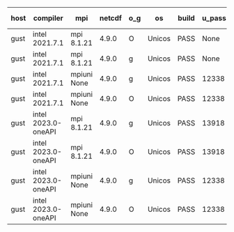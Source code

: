 

| host     | compiler                              | mpi                      | netcdf        | o_g        | os       | build       | u_pass          | u_fail          | s_pass            | s_fail            | e_pass             | e_fail             | nuopc_pass       | nuopc_fail       | artifacts link          |
|----------|---------------------------------------|--------------------------|---------------|------------|----------|-------------|-----------------|-----------------|-------------------|-------------------|--------------------|--------------------|------------------|------------------|-------------------------|
| gust | intel 2021.7.1 | mpi 8.1.21  | 4.9.0  | O | Unicos | PASS | None | None | None | None | None | None | None | None | <a href="https://github.com/esmf-org/esmf-test-artifacts/tree/aaeafefc87c96bedfbfe95c340f85c1df650d026/develop/intel/2021.7.1/O/mpi/8.1.21" target="_blank">aaeafef</a> | 
| gust | intel 2021.7.1 | mpi 8.1.21  | 4.9.0  | g | Unicos | PASS | None | None | None | None | None | None | None | None | <a href="https://github.com/esmf-org/esmf-test-artifacts/tree/54a6835cb2cab9bfe4e3471026e61d183e6ce6bd/develop/intel/2021.7.1/g/mpi/8.1.21" target="_blank">54a6835</a> | 
| gust | intel 2021.7.1 | mpiuni None  | 4.9.0  | g | Unicos | PASS | 12338 | 0 | 8 | 0 | 43 | 0 | None | None | <a href="https://github.com/esmf-org/esmf-test-artifacts/tree/e48d3e1ad5ff13af33741f63e149a534b4d4adfb/develop/intel/2021.7.1/g/mpiuni/None" target="_blank">e48d3e1</a> | 
| gust | intel 2021.7.1 | mpiuni None  | 4.9.0  | O | Unicos | PASS | 12338 | 0 | 8 | 0 | 43 | 0 | None | None | <a href="https://github.com/esmf-org/esmf-test-artifacts/tree/8537deecd8254236bb98629e487ba9329c6369bf/develop/intel/2021.7.1/O/mpiuni/None" target="_blank">8537dee</a> | 
| gust | intel 2023.0-oneAPI | mpi 8.1.21  | 4.9.0  | g | Unicos | PASS | 13918 | 0 | 49 | 0 | 80 | 0 | 52 | 0 | <a href="https://github.com/esmf-org/esmf-test-artifacts/tree/f376d2b3162ba76c7a3e4a7e73113b13b8e1c669/develop/intel/2023.0-oneAPI/g/mpi/8.1.21" target="_blank">f376d2b</a> | 
| gust | intel 2023.0-oneAPI | mpi 8.1.21  | 4.9.0  | O | Unicos | PASS | 13918 | 0 | 49 | 0 | 80 | 0 | 52 | 0 | <a href="https://github.com/esmf-org/esmf-test-artifacts/tree/00204a341f7955a1d1be91c40ce87d94b7eea071/develop/intel/2023.0-oneAPI/O/mpi/8.1.21" target="_blank">00204a3</a> | 
| gust | intel 2023.0-oneAPI | mpiuni None  | 4.9.0  | g | Unicos | PASS | 12338 | 0 | 8 | 0 | 43 | 0 | None | None | <a href="https://github.com/esmf-org/esmf-test-artifacts/tree/c986044ff9243bfcd0509505961a463a6f058287/develop/intel/2023.0-oneAPI/g/mpiuni/None" target="_blank">c986044</a> | 
| gust | intel 2023.0-oneAPI | mpiuni None  | 4.9.0  | O | Unicos | PASS | 12338 | 0 | 8 | 0 | 43 | 0 | None | None | <a href="https://github.com/esmf-org/esmf-test-artifacts/tree/560bb334664a6d5ea0d6292e964fe09275872555/develop/intel/2023.0-oneAPI/O/mpiuni/None" target="_blank">560bb33</a> | 
